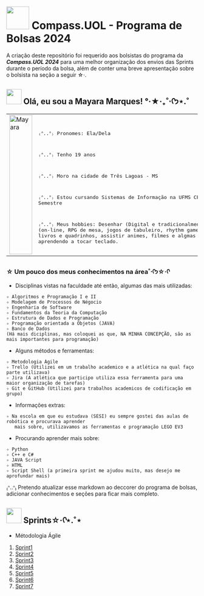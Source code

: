 # <img width="60" height="60" src="https://i.pinimg.com/originals/73/69/6e/73696e022df7cd5cb3d999c6875361dd.gif"> Compass.UOL - Programa de Bolsas 2024
A criação deste repositório foi requerido aos bolsistas do programa da ***Compass.UOL 2024*** para uma melhor organização dos envios das Sprints durante o período da bolsa, além de conter uma breve apresentação sobre o bolsista na seção a seguir ☆‧.

## <img width="40" height="40" src="https://i.pinimg.com/originals/2f/c1/b8/2fc1b8f82e14172e3bcae39ca8c8ab33.gif"> Olá, eu sou a Mayara Marques! °‧★‧₊˚⋅ᡣ𐭩⋆.˚

<table style="table-layout: fixed; width: 100%;">
  <tr>
    <td class="image-container" style="width: 200px; height: 200px; overflow: auto;">
      <img src="https://github.com/user-attachments/assets/e692692e-0491-4e72-a35f-52145e7eb8c1" alt="Mayara" style="width: 100%; height: auto;">
    </td>
    <td>
      <pre>
        
  ₍ᐢ..ᐢ₎ Pronomes: Ela/Dela    
    
  ₍ᐢ..ᐢ₎ Tenho 19 anos
  
  ₍ᐢ..ᐢ₎ Moro na cidade de Três Lagoas - MS
  
  ₍ᐢ..ᐢ₎ Estou cursando Sistemas de Informação na UFMS CPTL II - 4º Semestre

  ₍ᐢ..ᐢ₎ Meus hobbies: Desenhar (Digital e tradicionalmente),
  jogar (on-line, RPG de mesa, jogos de tabuleiro, rhythm games...),
  ler mangás, livros e quadrinhos,
  assistir animes, filmes e algmas séries,
  estou aprendendo a tocar teclado.
     </pre>
    </td>
  </tr>
</table>

### ☆ Um pouco dos meus conhecimentos na área˚⋅ᡣ𐭩☆‧ᡣ
- Disciplinas vistas na faculdade até então, algumas das mais utilizadas:
```
✧ Algoritmos e Programação I e II
✧ Modelagem de Processos de Négocio
✧ Engenharia de Software
✧ Fundamentos da Teoria da Computação
✧ Estrutura de Dados e Programação
✧ Programação orientada a Objetos (JAVA)
✧ Banco de Dados
(Há mais diciplinas, mas coloquei as que, NA MINHA CONCEPÇÃO, são as mais importantes para programação)
```
- Alguns métodos e ferramentas:
```
✧ Metodologia Ágile
✧ Trello (Utilizei em um trabalho academico e a atlética na qual faço parte utilizava)
✧ Jira (A atlética que participo utiliza essa ferramenta para uma maior organização de tarefas)
✧ Git e GitHub (Utilizei para trabalhos academicos de codificação em grupo)
```
- Informações extras:
```
✧ Na escola em que eu estudava (SESI) eu sempre gostei das aulas de robótica e procurava aprender
   mais sobre, utilizavamos as ferramentas e programação LEGO EV3
```
- Procurando aprender mais sobre:
```
✧ Python
✧ C++ e C#
✧ JAVA Script
✧ HTML
✧ Script Shell (a primeira sprint me ajudou muito, mas desejo me aprofundar mais)
```

₍ᐢ..ᐢ₎ Pretendo atualizar esse markdown ao deccorer do programa de bolsas, adicionar conhecimentos e seções para ficar mais completo.

## <img width="40" height="40" src="https://i.pinimg.com/originals/44/d3/e4/44d3e4885b215238e1ca71c925ceea52.gif">  Sprints☆‧ᡣ⋆.˚⋆

- Métodologia Ágile
1. [Sprint1](https://github.com/mayaramog/compassUOLmayara/tree/main/Sprint1)
2. [Sprint2](https://github.com/mayaramog/compassUOLmayara/tree/main/Sprint2)
3. [Sprint3](https://github.com/mayaramog/compassUOLmayara/tree/main/Sprint3)
4. [Sprint4](https://github.com/mayaramog/compassUOLmayara/tree/main/Sprint4)
5. [Sprint5](https://github.com/mayaramog/compassUOLmayara/tree/main/Sprint5)
6. [Sprint6](https://github.com/mayaramog/compassUOLmayara/tree/main/Sprint6)
7. [Sprint7](https://github.com/mayaramog/compassUOLmayara/tree/main/Sprint7)
